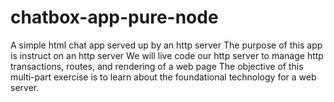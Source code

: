 # chatbox-app-pure-node
A simple html chat app served up by an http server The purpose of this app is instruct on an http server  We will live code our http server to manage http transactions, routes, and rendering of a web page  The objective of this multi-part exercise is to learn about the foundational technology for a web server.
